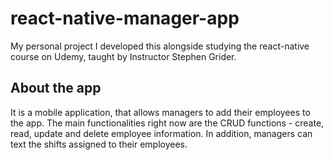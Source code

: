 # react-native-manager-app
My personal project I developed this alongside studying the react-native course on Udemy, taught by Instructor Stephen Grider. 

About the app
-------------
It is a mobile application, that allows managers to add their employees to the app. The main functionalities right now are the CRUD functions - create, read, update and delete employee information. 
In addition, managers can text the shifts assigned to their employees. 

 
